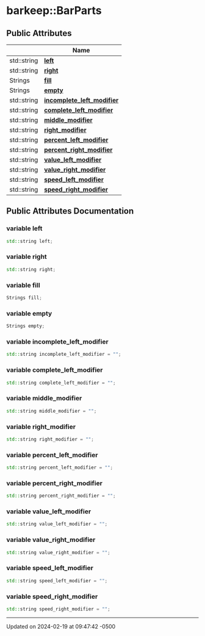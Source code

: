 # barkeep::BarParts




## Public Attributes

<span class="api-table">

|                | Name           |
| -------------- | -------------- |
| std::string | **[left](api/Classes/structbarkeep_1_1_bar_parts.md#variable-left)**  |
| std::string | **[right](api/Classes/structbarkeep_1_1_bar_parts.md#variable-right)**  |
| Strings | **[fill](api/Classes/structbarkeep_1_1_bar_parts.md#variable-fill)**  |
| Strings | **[empty](api/Classes/structbarkeep_1_1_bar_parts.md#variable-empty)**  |
| std::string | **[incomplete_left_modifier](api/Classes/structbarkeep_1_1_bar_parts.md#variable-incomplete_left_modifier)**  |
| std::string | **[complete_left_modifier](api/Classes/structbarkeep_1_1_bar_parts.md#variable-complete_left_modifier)**  |
| std::string | **[middle_modifier](api/Classes/structbarkeep_1_1_bar_parts.md#variable-middle_modifier)**  |
| std::string | **[right_modifier](api/Classes/structbarkeep_1_1_bar_parts.md#variable-right_modifier)**  |
| std::string | **[percent_left_modifier](api/Classes/structbarkeep_1_1_bar_parts.md#variable-percent_left_modifier)**  |
| std::string | **[percent_right_modifier](api/Classes/structbarkeep_1_1_bar_parts.md#variable-percent_right_modifier)**  |
| std::string | **[value_left_modifier](api/Classes/structbarkeep_1_1_bar_parts.md#variable-value_left_modifier)**  |
| std::string | **[value_right_modifier](api/Classes/structbarkeep_1_1_bar_parts.md#variable-value_right_modifier)**  |
| std::string | **[speed_left_modifier](api/Classes/structbarkeep_1_1_bar_parts.md#variable-speed_left_modifier)**  |
| std::string | **[speed_right_modifier](api/Classes/structbarkeep_1_1_bar_parts.md#variable-speed_right_modifier)**  |


</span>

## Public Attributes Documentation

### variable left

```cpp
std::string left;
```


### variable right

```cpp
std::string right;
```


### variable fill

```cpp
Strings fill;
```


### variable empty

```cpp
Strings empty;
```


### variable incomplete_left_modifier

```cpp
std::string incomplete_left_modifier = "";
```


### variable complete_left_modifier

```cpp
std::string complete_left_modifier = "";
```


### variable middle_modifier

```cpp
std::string middle_modifier = "";
```


### variable right_modifier

```cpp
std::string right_modifier = "";
```


### variable percent_left_modifier

```cpp
std::string percent_left_modifier = "";
```


### variable percent_right_modifier

```cpp
std::string percent_right_modifier = "";
```


### variable value_left_modifier

```cpp
std::string value_left_modifier = "";
```


### variable value_right_modifier

```cpp
std::string value_right_modifier = "";
```


### variable speed_left_modifier

```cpp
std::string speed_left_modifier = "";
```


### variable speed_right_modifier

```cpp
std::string speed_right_modifier = "";
```


-------------------------------

Updated on 2024-02-19 at 09:47:42 -0500